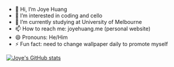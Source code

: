 - 👋 Hi, I’m Joye Huang
- 👀 I’m interested in coding and cello
- 🌱 I’m currently studying at University of Melbourne
- 📫 How to reach me: joyehuang.me (personal website)
- 😄 Pronouns: He/Him
- ⚡ Fun fact: need to change wallpaper daily to promote myself

[![Joye's GitHub stats](https://github-readme-stats.vercel.app/api?username=joyehuang)](https://github.com/joyehuang/github-readme-stats)
<!---
joyehuang/joyehuang is a ✨ special ✨ repository because its `README.md` (this file) appears on your GitHub profile.
You can click the Preview link to take a look at your changes.
--->
